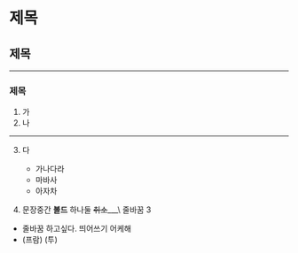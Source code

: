 # 제목
## 제목
---
### 제목

1. 가
2. 나
 ---
3. 다

    + 가나다라  
    - 마바사
    * 아자차

4. 문장중간  __볼드__  하나둘 ~~취소~~___\\     줄바꿈 3
* 줄바꿈 하고싶다.    띄어쓰기    어케해
* (프람)    (투)
